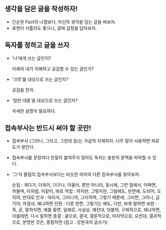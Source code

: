 ## 생각을 담은 글을 작성하자!

- 단순한 Fact의 나열보다, 자신의 생각을 담는 글을 써보자.
- 표현이 서툴러도 좋으니, 글에 감정을 담아보자.

## 독자를 정하고 글을 쓰자

- ‘나’에게 쓰는 글인지?

  미래의 내가 이해하고 공감할 수 있는 글인가?

  

- ‘크루’를 대상으로 쓰는 글인지?

  공감을 얻자.

  

- ‘일반 대중’을 대상으로 쓰는 글인지?

  자세한 설명이 필요하다.



## 접속부사는 반드시 써야 할 곳만!

- 접속부사 (그러나, 그리고, 그런데 등)는 가급적 자제하자. 너무 많이 사용하면 피로도가 쌓인다.

- 접속부사를 문장마다 친절히 붙여주지 않아도 독자는 충분히 문맥을 파악할 수 있다.

- ‘그’자 돌림의 접속부사보다는 비슷한 의미의 다른 접속부사를 찾아보자.

  

  순접 : 게다가, 더욱이, 더구나, 아울러, 뿐만 아니라, 동시에, 그런 점에서, 어쩌면, 하물며, 이처럼, 이같이, 바로
  역접 : 하지만, 그렇지만, 그럼에도, 반면에, 도리어, 오히려, 반대로
  인과 : 따라서, 그러니까, 그리하여, 그렇기 때문에, 그러면, 그러니, 급기야, 마침내, 왜냐하면
  전환 : 다른 한편, 그렇기는 해도, 다만, 바꿔 말하면
  보완 : 즉, 곧, 말하자면, 예를 들면, 일례로, 사실상, 예컨대, 덧붙여, 구체적으로, 왜냐하면, 이를테면, 다시 말하면
  종결 : 끝으로, 결국, 결론적으로, 마지막으로, 요컨대, 결과적으로, 분명한 것은, 종합하면
  (참고 : 강원국의 글쓰기)